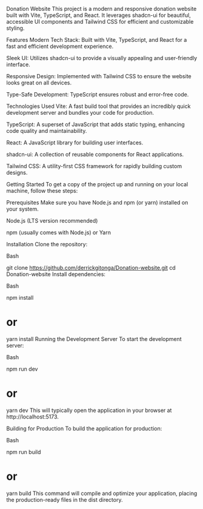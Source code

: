 Donation Website
This project is a modern and responsive donation website built with Vite, TypeScript, and React. It leverages shadcn-ui for beautiful, accessible UI components and Tailwind CSS for efficient and customizable styling.

Features
Modern Tech Stack: Built with Vite, TypeScript, and React for a fast and efficient development experience.

Sleek UI: Utilizes shadcn-ui to provide a visually appealing and user-friendly interface.

Responsive Design: Implemented with Tailwind CSS to ensure the website looks great on all devices.

Type-Safe Development: TypeScript ensures robust and error-free code.

Technologies Used
Vite: A fast build tool that provides an incredibly quick development server and bundles your code for production.

TypeScript: A superset of JavaScript that adds static typing, enhancing code quality and maintainability.

React: A JavaScript library for building user interfaces.

shadcn-ui: A collection of reusable components for React applications.

Tailwind CSS: A utility-first CSS framework for rapidly building custom designs.

Getting Started
To get a copy of the project up and running on your local machine, follow these steps:

Prerequisites
Make sure you have Node.js and npm (or yarn) installed on your system.

Node.js (LTS version recommended)

npm (usually comes with Node.js) or Yarn

Installation
Clone the repository:

Bash

git clone https://github.com/derrickgitonga/Donation-website.git
cd Donation-website
Install dependencies:

Bash

npm install
# or
yarn install
Running the Development Server
To start the development server:

Bash

npm run dev
# or
yarn dev
This will typically open the application in your browser at http://localhost:5173.

Building for Production
To build the application for production:

Bash

npm run build
# or
yarn build
This command will compile and optimize your application, placing the production-ready files in the dist directory.
